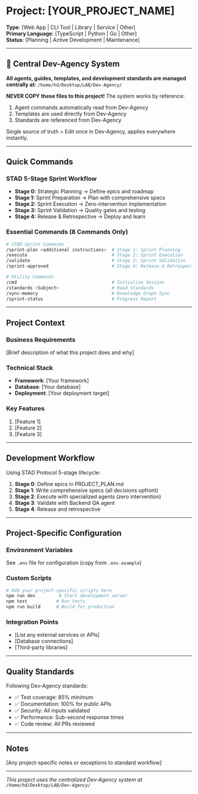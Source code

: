 # Project: [YOUR_PROJECT_NAME]

**Type**: [Web App | CLI Tool | Library | Service | Other]  
**Primary Language**: [TypeScript | Python | Go | Other]  
**Status**: [Planning | Active Development | Maintenance]

---

## 🎯 Central Dev-Agency System

**All agents, guides, templates, and development standards are managed centrally at:**
`/home/hd/Desktop/LAB/Dev-Agency/`

**NEVER COPY these files to this project!** The system works by reference:
1. Agent commands automatically read from Dev-Agency
2. Templates are used directly from Dev-Agency  
3. Standards are referenced from Dev-Agency

Single source of truth = Edit once in Dev-Agency, applies everywhere instantly.

---

## Quick Commands

### STAD 5-Stage Sprint Workflow
- **Stage 0:** Strategic Planning → Define epics and roadmap  
- **Stage 1:** Sprint Preparation → Plan with comprehensive specs
- **Stage 2:** Sprint Execution → Zero-intervention implementation
- **Stage 3:** Sprint Validation → Quality gates and testing
- **Stage 4:** Release & Retrospective → Deploy and learn

### Essential Commands (8 Commands Only)
```bash
# STAD Sprint Commands
/sprint-plan <additional instructions>  # Stage 1: Sprint Planning
/execute                                # Stage 2: Sprint Execution  
/validate                               # Stage 3: Sprint Validation
/sprint-approved                        # Stage 4: Release & Retrospective

# Utility Commands
/cmd                                    # Initialize Session
/standards <Subject>                    # Read Standards
/sync-memory                            # Knowledge Graph Sync
/sprint-status                          # Progress Report
```

---

## Project Context

### Business Requirements
[Brief description of what this project does and why]

### Technical Stack
- **Framework**: [Your framework]
- **Database**: [Your database]
- **Deployment**: [Your deployment target]

### Key Features
1. [Feature 1]
2. [Feature 2]
3. [Feature 3]

---

## Development Workflow

Using STAD Protocol 5-stage lifecycle:

1. **Stage 0**: Define epics in PROJECT_PLAN.md
2. **Stage 1**: Write comprehensive specs (all decisions upfront)
3. **Stage 2**: Execute with specialized agents (zero intervention)
4. **Stage 3**: Validate with Backend QA agent
5. **Stage 4**: Release and retrospective

---

## Project-Specific Configuration

### Environment Variables
See `.env` file for configuration (copy from `.env.example`)

### Custom Scripts
```bash
# Add your project-specific scripts here
npm run dev         # Start development server
npm test           # Run tests
npm run build      # Build for production
```

### Integration Points
- [List any external services or APIs]
- [Database connections]
- [Third-party libraries]

---

## Quality Standards

Following Dev-Agency standards:
- ✅ Test coverage: 85% minimum
- ✅ Documentation: 100% for public APIs
- ✅ Security: All inputs validated
- ✅ Performance: Sub-second response times
- ✅ Code review: All PRs reviewed

---

## Notes

[Any project-specific notes or exceptions to standard workflow]

---

*This project uses the centralized Dev-Agency system at `/home/hd/Desktop/LAB/Dev-Agency/`*